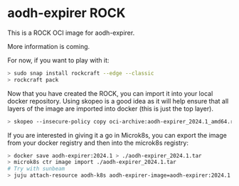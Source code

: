 # aodh-expirer ROCK

This is a ROCK OCI image for aodh-expirer.

More information is coming.

For now, if you want to play with it:

```bash
> sudo snap install rockcraft --edge --classic
> rockcraft pack
```

Now that you have created the ROCK, you can import it into
your local docker repository. Using skopeo is a good idea as
it will help ensure that all layers of the image are imported
into docker (this is just the top layer).

```bash
> skopeo --insecure-policy copy oci-archive:aodh-expirer_2024.1_amd64.rock docker-daemon:aodh-expirer:2024.1
```

If you are interested in giving it a go in Microk8s, you can
export the image from your docker registry and then into the
microk8s registry:

```bash
> docker save aodh-expirer:2024.1 > ./aodh-expirer_2024.1.tar
> microk8s ctr image import ./aodh-expirer_2024.1.tar
# Try with sunbeam
> juju attach-resource aodh-k8s aodh-expirer-image=aodh-expirer:2024.1
```
